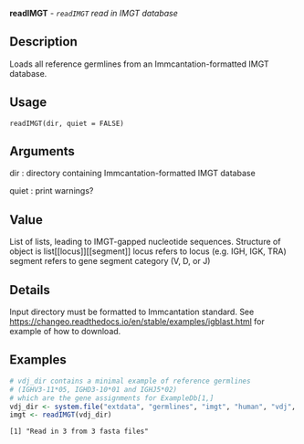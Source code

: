 **readIMGT** - *`readIMGT` read in IMGT database*

Description
--------------------

Loads all reference germlines from an Immcantation-formatted IMGT database.


Usage
--------------------
```
readIMGT(dir, quiet = FALSE)
```

Arguments
-------------------

dir
:   directory containing Immcantation-formatted IMGT database

quiet
:   print warnings?




Value
-------------------

List of lists, leading to IMGT-gapped nucleotide sequences.
Structure of object is list[[locus]][[segment]]
locus refers to locus (e.g. IGH, IGK, TRA)
segment refers to gene segment category (V, D, or J)


Details
-------------------

Input directory must be formatted to Immcantation standard.
See https://changeo.readthedocs.io/en/stable/examples/igblast.html for example
of how to download.



Examples
-------------------

```R
# vdj_dir contains a minimal example of reference germlines 
# (IGHV3-11*05, IGHD3-10*01 and IGHJ5*02)
# which are the gene assignments for ExampleDb[1,]
vdj_dir <- system.file("extdata", "germlines", "imgt", "human", "vdj", package="dowser")
imgt <- readIMGT(vdj_dir)
```


```
[1] "Read in 3 from 3 fasta files"

```








